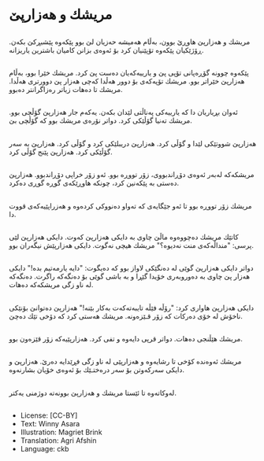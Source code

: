 # مریشك و هەزارپێ

##
مریشك و هەزارپێ هاوڕێ بوون، بەڵام هەمیشە حەزیان لێ بوو پێكەوە پێشبڕكێ بكەن. ڕۆژێكیان پێكەوە تۆپێنیان كرد بۆ ئەوەی بزانن كامیان باشترین یاریزانە.

##
پێكەوە چوونە گۆڕەپانی تۆپی پێ و یارییەكەیان دەست پێ كرد. مریشك خێرا بوو، بەڵام هەزارپێ خێراتر بوو. مریشك تۆپەكەی بۆ دوور هەڵدا کەچی هەزار پێ دوورتری هەڵدا. مریشك تا دەهات زیاتر رەزاگرانتر دەبوو.

##
ئەوان بڕیاریان دا كە یارییەكی پەناڵتی لێدان بكەن. یەكەم جار هەزارپێ گۆڵچی بوو. مریشك تەنیا گۆڵێكی كرد. دواتر نۆرەی مریشك بوو كە گۆڵچی بێ.

##
هەزارپێ شووتێكی لێدا و گۆڵی كرد. هەزارپێ دریبلێكی كرد و گۆڵی كرد. هەزارپێ بە سەر گۆڵێكی كرد. هەزارپێ پێنج گۆڵی كرد.

##
مریشكەکە لەبەر ئەوەی دۆڕاندبووی، زۆر تووڕە بوو. ئەو زۆر خراپی دۆڕاندبوو. هەزارپێ دەستی بە پێکەنین کرد، چونکە هاوڕێکەی گوڕە گوڕی دەكرد.

##
مریشك زۆر تووڕە بوو تا ئەو جێگایەی کە تەواو دەنووکی کردەوە و هەزراپێیەكەی قووت دا.

##
كاتێك مریشك دەچووەوە ماڵێ چاوی بە دایكی هەزارپێ كەوت. دایكی هەزارپێ لێی پرسی: "منداڵەكەی منت نەدیوە؟" مریشك هیچی نەگوت. دایكی هەزارپێش نیگەران بوو.

##
دواتر دایكی هەزارپێ گوێی لە دەنگێكی لاواز بوو كە دەیگوت: "دایە یارمەتیم بدە!" دایكی هەزار پێ  چاوی بە دەوروبەری خۆیدا گێڕا و بە باشی گوێی بۆ دەنگەكە راگرت. دەنگەكە لە ناو زگی مریشكەكە دەهات.

##
دایكی هەزارپێ هاواری كرد: "رۆڵە فێڵە تایبەتەكەت بەكار بێنە!" هەزارپێ دەتوانێ بۆنێكی ناخۆش لە خۆی دەركات كە زۆر قـێزەونە. مریشك هەستی كرد كە دۆخی تێك دەچێ.

##
مریشك هێڵنجی دەهات. دواتر قرپی دایەوە و تفی كرد. هەزارپێیەكە زۆر قێزەون بوو.

##
مریشك ئەوەندە كۆخی تا رشایەوە و هەزارپێی لە ناو زگی فڕێدایە دەرێ. هەزارپێ و دایكی سەركەوتن بۆ سەر درەختـێك بۆ ئەوەی خۆیان بشارنەوە.

##
لەوكاتەوە تا ئێستا مریشك و هەزارپێ بوونەتە دوژمنی یەكتر.

##
* License: [CC-BY]
* Text: Winny Asara
* Illustration: Magriet Brink
* Translation: Agri Afshin
* Language: ckb
